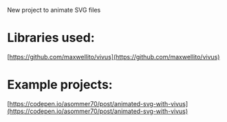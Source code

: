 New project to animate SVG files


# Libraries used:
[https://github.com/maxwellito/vivus](https://github.com/maxwellito/vivus)

# Example projects:

[https://codepen.io/asommer70/post/animated-svg-with-vivus](https://codepen.io/asommer70/post/animated-svg-with-vivus)
